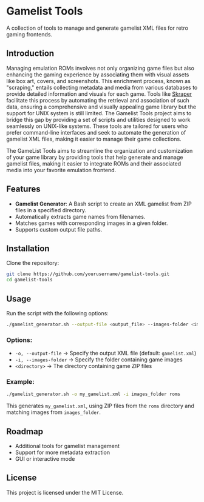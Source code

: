 # Gamelist Tools

A collection of tools to manage and generate gamelist XML files for retro gaming frontends.

## Introduction

Managing emulation ROMs involves not only organizing game files but also enhancing the gaming experience by associating them with visual assets like box art, covers, and screenshots. This enrichment process, known as "scraping," entails collecting metadata and media from various databases to provide detailed information and visuals for each game. Tools like [Skraper](https://skraper.net) facilitate this process by automating the retrieval and association of such data, ensuring a comprehensive and visually appealing game library but the support for UNIX system is still limited.
The Gamelist Tools project aims to bridge this gap by providing a set of scripts and utilities designed to work seamlessly on UNIX-like systems. These tools are tailored for users who prefer command-line interfaces and seek to automate the generation of gamelist XML files, making it easier to manage their game collections.

The GameList Tools aims to streamline the organization and customization of your game library by providing tools that help generate and manage gamelist files, making it easier to integrate ROMs and their associated media into your favorite emulation frontend.

## Features
- **Gamelist Generator**: A Bash script to create an XML gamelist from ZIP files in a specified directory.
- Automatically extracts game names from filenames.
- Matches games with corresponding images in a given folder.
- Supports custom output file paths.

## Installation
Clone the repository:
```sh
git clone https://github.com/yourusername/gamelist-tools.git
cd gamelist-tools
```

## Usage
Run the script with the following options:
```sh
./gamelist_generator.sh --output-file <output_file> --images-folder <images_folder> <directory>
```

### Options:
- `-o, --output-file` → Specify the output XML file (default: `gamelist.xml`)
- `-i, --images-folder` → Specify the folder containing game images
- `<directory>` → The directory containing game ZIP files

### Example:
```sh
./gamelist_generator.sh -o my_gamelist.xml -i images_folder roms
```
This generates `my_gamelist.xml`, using ZIP files from the `roms` directory and matching images from `images_folder`.

## Roadmap
- Additional tools for gamelist management
- Support for more metadata extraction
- GUI or interactive mode

## License
This project is licensed under the MIT License.


